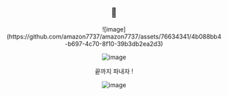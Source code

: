 <div align = center> <h2>🙌</h2></div>
<div align = center> 
  ![image](https://github.com/amazon7737/amazon7737/assets/76634341/4b088bb4-b697-4c70-8f10-39b3db2ea2d3) 
</div>

<div align = center>
  
![image](https://github.com/amazon7737/amazon7737/assets/76634341/5d6ae63b-e857-4170-a03e-8e856b70bc53)

<p>끝까지 파내자 !</p>


  
![image](https://github.com/amazon7737/amazon7737/assets/76634341/5ac80a85-3180-49ec-9a34-e4739169372d)

</div>



